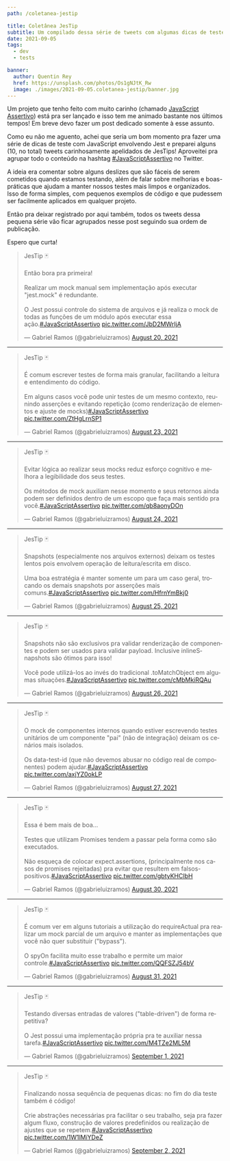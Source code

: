 ```yaml
---
path: /coletanea-jestip

title: Coletânea JesTip
subtitle: Um compilado dessa série de tweets com algumas dicas de testes com JavaScript e Jest
date: 2021-09-05
tags:
  - dev
  - tests

banner:
  author: Quentin Rey
  href: https://unsplash.com/photos/Os1gNJtK_Rw
  image: ./images/2021-09-05.coletanea-jestip/banner.jpg
---
```


Um projeto que tenho feito com muito carinho (chamado [JavaScript Assertivo](https://javascriptassertivo.com.br/)) está pra ser lançado e isso tem me animado bastante nos últimos tempos! Em breve devo fazer um post dedicado somente à esse assunto.

Como eu não me aguento, achei que seria um bom momento pra fazer uma série de dicas de teste com JavaScript envolvendo Jest e preparei alguns (10, no total) tweets carinhosamente apelidados de JesTips! Aproveitei pra agrupar todo o conteúdo na hashtag [#JavaScriptAssertivo](https://twitter.com/hashtag/JavaScriptAssertivo?src=hashtag_click) no Twitter.

A ideia era comentar sobre alguns deslizes que são fáceis de serem cometidos quando estamos testando, além de falar sobre melhorias e boas-práticas que ajudam a manter nossos testes mais limpos e organizados. Isso de forma simples, com pequenos exemplos de código e que pudessem ser facilmente aplicados em qualquer projeto.

Então pra deixar registrado por aqui também, todos os tweets dessa pequena série vão ficar agrupados nesse post seguindo sua ordem de publicação.

Espero que curta!

<blockquote class="twitter-tweet" data-theme="dark"><p lang="pt" dir="ltr">JesTip 🃏<br><br>Então bora pra primeira!<br><br>Realizar um mock manual sem implementação após executar &quot;jest.mock&quot; é redundante.<br><br>O Jest possui controle do sistema de arquivos e já realiza o mock de todas as funções de um módulo após executar essa ação.<a href="https://twitter.com/hashtag/JavaScriptAssertivo?src=hash&amp;ref_src=twsrc%5Etfw">#JavaScriptAssertivo</a> <a href="https://t.co/JbD2MWrIjA">pic.twitter.com/JbD2MWrIjA</a></p>&mdash; Gabriel Ramos (@gabrieluizramos) <a href="https://twitter.com/gabrieluizramos/status/1428734071060975624?ref_src=twsrc%5Etfw">August 20, 2021</a></blockquote>

---

<blockquote class="twitter-tweet" data-theme="dark"><p lang="pt" dir="ltr">JesTip 🃏<br><br>É comum escrever testes de forma mais granular, facilitando a leitura e entendimento do código.<br><br>Em alguns casos você pode unir testes de um mesmo contexto, reunindo asserções e evitando repetição (como renderização de elementos e ajuste de mocks)<a href="https://twitter.com/hashtag/JavaScriptAssertivo?src=hash&amp;ref_src=twsrc%5Etfw">#JavaScriptAssertivo</a> <a href="https://t.co/ZtHgLrnSP1">pic.twitter.com/ZtHgLrnSP1</a></p>&mdash; Gabriel Ramos (@gabrieluizramos) <a href="https://twitter.com/gabrieluizramos/status/1429791189834813440?ref_src=twsrc%5Etfw">August 23, 2021</a></blockquote>

---

<blockquote class="twitter-tweet" data-theme="dark"><p lang="pt" dir="ltr">JesTip 🃏<br><br>Evitar lógica ao realizar seus mocks reduz esforço cognitivo e melhora a legibilidade dos seus testes.<br><br>Os métodos de mock auxiliam nesse momento e seus retornos ainda podem ser definidos dentro de um escopo que faça mais sentido pra você.<a href="https://twitter.com/hashtag/JavaScriptAssertivo?src=hash&amp;ref_src=twsrc%5Etfw">#JavaScriptAssertivo</a> <a href="https://t.co/qb8aonyDOn">pic.twitter.com/qb8aonyDOn</a></p>&mdash; Gabriel Ramos (@gabrieluizramos) <a href="https://twitter.com/gabrieluizramos/status/1430160463464214537?ref_src=twsrc%5Etfw">August 24, 2021</a></blockquote>

---

<blockquote class="twitter-tweet" data-theme="dark"><p lang="pt" dir="ltr">JesTip 🃏<br><br>Snapshots (especialmente nos arquivos externos) deixam os testes lentos pois envolvem operação de leitura/escrita em disco.<br><br>Uma boa estratégia é manter somente um para um caso geral, trocando os demais snapshots por asserções mais comuns.<a href="https://twitter.com/hashtag/JavaScriptAssertivo?src=hash&amp;ref_src=twsrc%5Etfw">#JavaScriptAssertivo</a> <a href="https://t.co/HfrnYmBkj0">pic.twitter.com/HfrnYmBkj0</a></p>&mdash; Gabriel Ramos (@gabrieluizramos) <a href="https://twitter.com/gabrieluizramos/status/1430522851862351878?ref_src=twsrc%5Etfw">August 25, 2021</a></blockquote>

---

<blockquote class="twitter-tweet" data-theme="dark"><p lang="pt" dir="ltr">JesTip 🃏<br><br>Snapshots não são exclusivos pra validar renderização de componentes e podem ser usados para validar payload. Inclusive inlineSnapshots são ótimos para isso!<br><br>Você pode utilizá-los ao invés do tradicional .toMatchObject em algumas situações.<a href="https://twitter.com/hashtag/JavaScriptAssertivo?src=hash&amp;ref_src=twsrc%5Etfw">#JavaScriptAssertivo</a> <a href="https://t.co/cMbMkiRQAu">pic.twitter.com/cMbMkiRQAu</a></p>&mdash; Gabriel Ramos (@gabrieluizramos) <a href="https://twitter.com/gabrieluizramos/status/1430968290839470084?ref_src=twsrc%5Etfw">August 26, 2021</a></blockquote>

---

<blockquote class="twitter-tweet" data-theme="dark"><p lang="pt" dir="ltr">JesTip 🃏<br><br>O mock de componentes internos quando estiver escrevendo testes unitários de um componente &quot;pai&quot; (não de integração) deixam os cenários mais isolados.<br><br>Os data-test-id (que não devemos abusar no código real de componentes) podem ajudar.<a href="https://twitter.com/hashtag/JavaScriptAssertivo?src=hash&amp;ref_src=twsrc%5Etfw">#JavaScriptAssertivo</a> <a href="https://t.co/axjYZ0okLP">pic.twitter.com/axjYZ0okLP</a></p>&mdash; Gabriel Ramos (@gabrieluizramos) <a href="https://twitter.com/gabrieluizramos/status/1431330680588357639?ref_src=twsrc%5Etfw">August 27, 2021</a></blockquote>

---

<blockquote class="twitter-tweet" data-theme="dark"><p lang="pt" dir="ltr">JesTip 🃏<br><br>Essa é bem mais de boa...<br><br>Testes que utilizam Promises tendem a passar pela forma como são executados.<br><br>Não esqueça de colocar expect.assertions, (principalmente nos casos de promises rejeitadas) pra evitar que resultem em falsos-positivos.<a href="https://twitter.com/hashtag/JavaScriptAssertivo?src=hash&amp;ref_src=twsrc%5Etfw">#JavaScriptAssertivo</a> <a href="https://t.co/gbtyKHCIbH">pic.twitter.com/gbtyKHCIbH</a></p>&mdash; Gabriel Ramos (@gabrieluizramos) <a href="https://twitter.com/gabrieluizramos/status/1432417837742637058?ref_src=twsrc%5Etfw">August 30, 2021</a></blockquote>

---

<blockquote class="twitter-tweet" data-theme="dark"><p lang="pt" dir="ltr">JesTip 🃏<br><br>É comum ver em alguns tutoriais a utilização do requireActual pra realizar um mock parcial de um arquivo e manter as implementações que você não quer substituir (&quot;bypass&quot;).<br><br>O spyOn facilita muito esse trabalho e permite um maior controle.<a href="https://twitter.com/hashtag/JavaScriptAssertivo?src=hash&amp;ref_src=twsrc%5Etfw">#JavaScriptAssertivo</a> <a href="https://t.co/QQFSZJ54bV">pic.twitter.com/QQFSZJ54bV</a></p>&mdash; Gabriel Ramos (@gabrieluizramos) <a href="https://twitter.com/gabrieluizramos/status/1432780225964773380?ref_src=twsrc%5Etfw">August 31, 2021</a></blockquote>

---

<blockquote class="twitter-tweet" data-theme="dark"><p lang="pt" dir="ltr">JesTip 🃏<br><br>Testando diversas entradas de valores (&quot;table-driven&quot;) de forma repetitiva?<br><br>O Jest possui uma implementação própria pra te auxiliar nessa tarefa.<a href="https://twitter.com/hashtag/JavaScriptAssertivo?src=hash&amp;ref_src=twsrc%5Etfw">#JavaScriptAssertivo</a> <a href="https://t.co/M4TZe2ML5M">pic.twitter.com/M4TZe2ML5M</a></p>&mdash; Gabriel Ramos (@gabrieluizramos) <a href="https://twitter.com/gabrieluizramos/status/1433142614732288007?ref_src=twsrc%5Etfw">September 1, 2021</a></blockquote>

---

<blockquote class="twitter-tweet" data-theme="dark"><p lang="pt" dir="ltr">JesTip 🃏<br><br>Finalizando nossa sequência de pequenas dicas: no fim do dia teste também é código!<br><br>Crie abstrações necessárias pra facilitar o seu trabalho, seja pra fazer algum fluxo, construção de valores predefinidos ou realização de ajustes que se repetem.<a href="https://twitter.com/hashtag/JavaScriptAssertivo?src=hash&amp;ref_src=twsrc%5Etfw">#JavaScriptAssertivo</a> <a href="https://t.co/1W1lMiYDeZ">pic.twitter.com/1W1lMiYDeZ</a></p>&mdash; Gabriel Ramos (@gabrieluizramos) <a href="https://twitter.com/gabrieluizramos/status/1433505003625406465?ref_src=twsrc%5Etfw">September 2, 2021</a></blockquote>


<!-- Script para carregamento dos tweets -->
<script async src="https://platform.twitter.com/widgets.js" charset="utf-8"></script>
